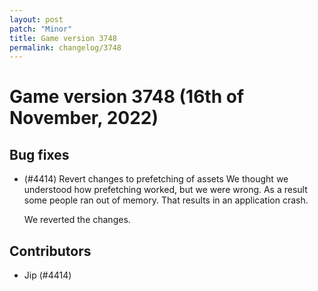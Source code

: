 ```yaml
---
layout: post
patch: "Minor"
title: Game version 3748
permalink: changelog/3748
---
```


# Game version 3748 (16th of November, 2022)

## Bug fixes

- (#4414) Revert changes to prefetching of assets
  We thought we understood how prefetching worked, but we were wrong. As a result some
  people ran out of memory. That results in an application crash.

  We reverted the changes.

## Contributors

- Jip (#4414)
